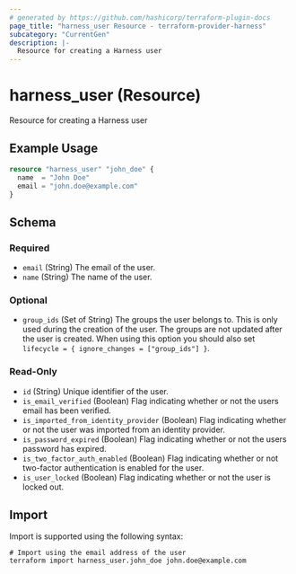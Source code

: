 ```yaml
---
# generated by https://github.com/hashicorp/terraform-plugin-docs
page_title: "harness_user Resource - terraform-provider-harness"
subcategory: "CurrentGen"
description: |-
  Resource for creating a Harness user
---
```


# harness_user (Resource)

Resource for creating a Harness user

## Example Usage

```terraform
resource "harness_user" "john_doe" {
  name  = "John Doe"
  email = "john.doe@example.com"
}
```

<!-- schema generated by tfplugindocs -->
## Schema

### Required

- `email` (String) The email of the user.
- `name` (String) The name of the user.

### Optional

- `group_ids` (Set of String) The groups the user belongs to. This is only used during the creation of the user. The groups are not updated after the user is created. When using this option you should also set `lifecycle = { ignore_changes = ["group_ids"] }`.

### Read-Only

- `id` (String) Unique identifier of the user.
- `is_email_verified` (Boolean) Flag indicating whether or not the users email has been verified.
- `is_imported_from_identity_provider` (Boolean) Flag indicating whether or not the user was imported from an identity provider.
- `is_password_expired` (Boolean) Flag indicating whether or not the users password has expired.
- `is_two_factor_auth_enabled` (Boolean) Flag indicating whether or not two-factor authentication is enabled for the user.
- `is_user_locked` (Boolean) Flag indicating whether or not the user is locked out.

## Import

Import is supported using the following syntax:

```shell
# Import using the email address of the user
terraform import harness_user.john_doe john.doe@example.com
```
